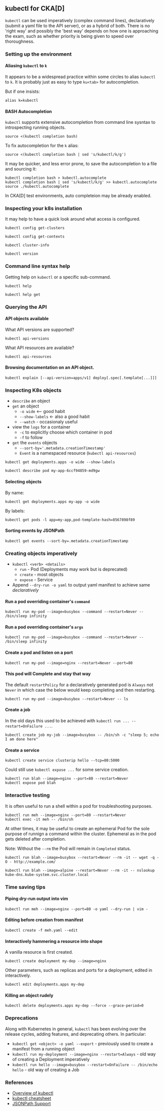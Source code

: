 ## kubectl for CKA[D]

`kubectl` can be used imperatively (complex command lines), declaratively (submit a yaml file to the API server), or as
a hybrid of both.  There is no 'right way' and possibly the 'best way' depends on how one is approaching the exam, such
as whether priority is being given to speed over thoroughness.

### Setting up the environment

#### Aliasing `kubectl` to `k`

It appears to be a widespread practice within some circles to alias `kubectl` to `k`.  It is probably just as easy to
type `ku<tab>` for autocompletion.

But if one insists:

```{text}
alias k=kubectl
```

#### BASH Autocompletion

`kubectl` supports extensive autocompletion from command line sysntax to introspecting running objects.

```{text}
source <(kubectl completion bash)
```

To fix autocompletion for the `k` alias:

```{text}
source <(kubectl completion bash | sed 's/kubectl/k/g')
```

It may be quicker, and less error prone, to save the autocompletion to a file and sourcing it:

```{text}
kubectl completion bash > kubectl.autocomplete
kubectl completion bash | sed 's/kubectl/k/g' >> kubectl.autocomplete 
source ./kubectl.autocomplete 
```

In CKA[D] test environments, auto completeion may be already enabled.

### Inspecting your k8s installation

It may help to have a quick look around what access is configured.

```{text}
kubectl config get-clusters
```

```{text}
kubectl config get-contexts
```

```{text}
kubectl cluster-info
```

```{text}
kubectl version
```

### Command line syntax help

Getting help on `kubectl` or a specific sub-command.

```{text}
kubectl help
```

```{text}
kubectl help get
```

### Querying the API

#### API objects available

What API versions are supported?

```{text}
kubectl api-versions
```

What API resources are available?

```{text}
kubectl api-resources
```

#### Browsing documentation on an API object.

```{text}
kubectl explain [--api-version=apps/v1] deploy[.spec[.template[...]]]
```

### Inspecting K8s objects

* `describe` an object
* `get` an object 
    * `-o wide` <-- good habit
    * `--show-labels` <- also a good habit
    * `--watch` - occasionaly useful
* view the `logs` for a container
    * `-c` to explicitly choose which container in pod
    * `-f` to follow
* `get` the `events` objects
    * `--sort-by='.metadata.creationTimestamp'`
    * `Event` is a namespaced resource (`kubectl api-resources`)

```{text}
kubectl get deployments.apps -o wide --show-labels
```

```{text}
kubectl describe pod my-app-6ccf94859-md9gw
```

#### Selecting objects

By name:

```{text}
kubectl get deployments.apps my-app -o wide
```

By labels:

```{text}
kubectl get pods -l app=my-app,pod-template-hash=8567898f89
```

#### Sorting events by JSONPath

```{text}
kubectl get events --sort-by=.metadata.creationTimestamp
```

### Creating objects imperatively

* `kubectl <verb> <details>`
    * `run` - Pod (Deployments may work but is deprecated)
    * `create` - most objects
    * `expose` - Service
* Append `--dry-run -o yaml` to output yaml manifest to achieve same *declaratively*

#### Run a pod overriding container's `command`

```{text}
kubectl run my-pod --image=busybox --command --restart=Never -- /bin/sleep infinity
```

#### Run a pod overriding container's `args`

```{text}
kubectl run my-pod --image=busybox --command --restart=Never -- /bin/sleep infinity
```

#### Create a pod and listen on a port

```{text}
kubectl run my-pod --image=nginx --restart=Never --port=80
```

#### This pod will Complete and stay that way

The default `restartPolicy` for a declaratively generated pod is `Always` not `Never` in which case the below would
keep completing and then restarting.

```{text}
kubectl run my-pod --image=busybox --restart=Never -- ls
```

#### Create a job

In the old days this used to be achieved with `kubectl run ... --restart=OnFailure ...`.

```{text}
kubectl create job my-job --image=busybox -- /bin/sh -c "sleep 5; echo I am done here"
```

#### Create a service

```{text}
kubectl create service clusterip hello --tcp=80:5000
```

Could still use `kubectl expose ...` for some service creation.

```{text}
kubectl run blah --image=nginx --port=80 --restart=Never
kubectl expose pod blah
```

### Interactive testing

It is often useful to run a shell within a pod for troubleshooting purposes.

```{text}
kubectl run meh --image=nginx --port=80 --restart=Never
kubectl exec -it meh -- /bin/sh
```

At other times, it may be useful to create an ephemeral Pod for the sole purpose of runnign a command within the
cluster.  Ephemeral as in the pod gets deleted after completion.

Note: Without the `--rm` the Pod will remain in `Completed` status.

```{text}
kubectl run blah --image=busybox --restart=Never --rm -it -- wget -q -O - http://example.com/
```

```{text}
kubectl run blah --image=alpine --restart=Never --rm -it -- nslookup kube-dns.kube-system.svc.cluster.local
```

### Time saving tips

#### Piping dry-run output into vim

```{text}
kubectl run meh --image=nginx --port=80 -o yaml --dry-run | vim -
```
#### Editing before creation from manifest

```{text}
kubectl create -f meh.yaml --edit
```

#### Interactively hammering a resource into shape

A vanilla resource is first created.

```{text}
kubectl create deployment my-dep --image=nginx
```

Other parameters, such as replicas and ports for a deployment, edited in interactively.

```{text}
kubectl edit deployments.apps my-dep 
```

#### Killing an object rudely

```{text}
kubectl delete deployments.apps my-dep --force --grace-period=0
```

### Deprecations

Along with Kubernetes in general, `kubectl` has been evolving over the release cycles, adding features, and deprecating
others.  In particular:
* `kubectl get <object> -o yaml --export` - previously used to create a manifest from a running object
* `kubectl run my-deployment --image=nginx --restart=Always` - old way of creating a Deployment imperatively
* `kubectl run hello --image=busybox --restart=OnFailure -- /bin/echo hello` - old way of creating a Job

### References

* [Overview of kubectl](https://kubernetes.io/docs/reference/kubectl/overview/)
* [kubectl cheatsheet](https://kubernetes.io/docs/reference/kubectl/cheatsheet/)
* [JSONPath Support](https://kubernetes.io/docs/reference/kubectl/jsonpath/)
